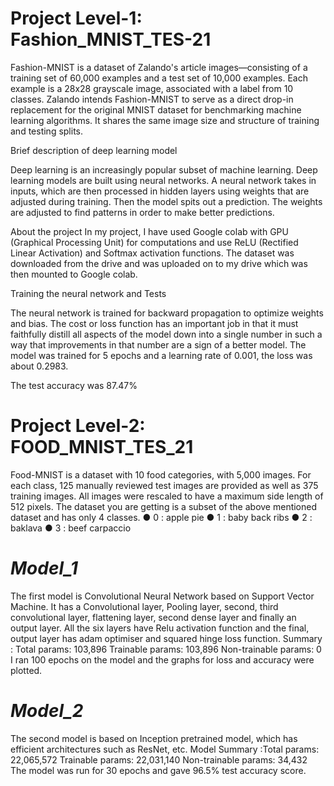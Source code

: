 # Project Level-1: Fashion_MNIST_TES-21

Fashion-MNIST is a dataset of Zalando's article images—consisting of a training
set of 60,000 examples and a test set of 10,000 examples. Each example is a 28x28 grayscale image,
associated with a label from 10 classes. Zalando intends Fashion-MNIST to serve as a direct drop-in
replacement for the original MNIST dataset for benchmarking machine learning algorithms. It shares the
same image size and structure of training and testing splits.

Brief description of deep learning model

Deep learning is an increasingly popular subset of machine learning. Deep learning models are built using neural networks. A neural network takes in inputs, which are then processed in hidden layers using weights that are adjusted during training. Then the model spits out a prediction. The weights are adjusted to find patterns in order to make better predictions. 

About the project
In my project, I have used Google colab with GPU (Graphical Processing Unit) for computations and use ReLU (Rectified Linear Activation) and Softmax activation functions. The dataset was downloaded from the drive and was uploaded on to my drive which was then mounted to Google colab.

Training the neural network and Tests


The neural network is trained for backward propagation to optimize weights and bias.
The cost or loss function has an important job in that it must faithfully distill all aspects of the model down into a single number in such a way that improvements in that number are a sign of a better model. The model was trained for 5 epochs and a learning rate of 0.001, the loss was about 0.2983.

The test accuracy was 87.47%


# Project Level-2: FOOD_MNIST_TES_21
Food-MNIST is a dataset with 10 food categories, with 5,000 images. For each
class, 125 manually reviewed test images are provided as well as 375 training images. All images were
rescaled to have a maximum side length of 512 pixels.
The dataset you are getting is a subset of the above mentioned dataset and has only 4 classes.
● 0 : apple pie
● 1 : baby back ribs
● 2 : baklava
● 3 : beef carpaccio

# *Model_1* 

The first model is Convolutional Neural Network based on Support Vector Machine. It has a Convolutional layer, Pooling layer, second, third convolutional layer, flattening layer, second dense layer and finally an output layer. All the six layers have Relu activation function and the final, output layer has adam optimiser and squared hinge loss function. Summary : Total params: 103,896
Trainable params: 103,896
Non-trainable params: 0
I ran 100 epochs on the model and the graphs for loss and accuracy were plotted.


# *Model_2*

The second model is based on Inception pretrained model, which has efficient architectures such as ResNet, etc. Model Summary :Total params: 22,065,572
Trainable params: 22,031,140
Non-trainable params: 34,432
The model was run for 30 epochs and gave 96.5% test accuracy score.

